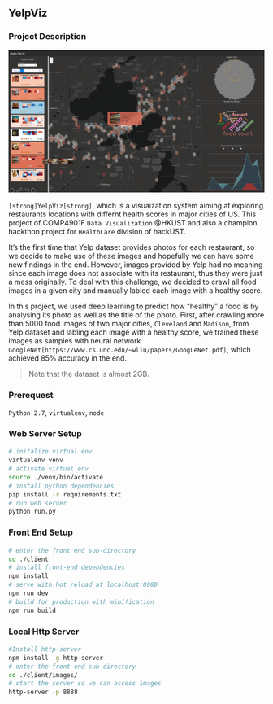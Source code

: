 ﻿## YelpViz

### Project Description
![Alt text](./client/src/images/SysOverview.png?raw=true "System Overview")

`[strong]YelpViz[strong]`, which is a visuaization system aiming at exploring restaurants locations with differnt health scores in major cities of US. This project of COMP4901F `Data Visualization` @HKUST and also a champion hackthon project for `HealthCare` division of hackUST.

It’s the first time that Yelp dataset provides photos for each restaurant, so we decide to make use of these images and hopefully we can have some new findings in the end. However, images provided by Yelp had no meaning since each image does not associate with its restaurant, thus they were just a mess originally. To deal with this challenge, we decided to crawl all food images in a given city and manually labled each image with a healthy score.

In this project, we used deep learning to predict how “healthy” a food is by analysing its photo as well as the title of the photo. First, after crawling more than 5000 food images of two major cities, `Cleveland` and `Madison`, from Yelp dataset and labling each image with a healthy score, we trained these images as samples with neural network `GoogleNet[https://www.cs.unc.edu/~wliu/papers/GoogLeNet.pdf]`, which achieved 85% accuracy in the end.

> Note that the dataset is almost 2GB.

### Prerequest

`Python 2.7`, `virtualenv`, `node`

### Web Server Setup

``` bash
# initalize virtual env
virtualenv venv
# activate virtual env
source ./venv/bin/activate
# install python dependencies
pip install -r requirements.txt
# run web server
python run.py
```

### Front End Setup
``` bash
# enter the front end sub-directory
cd ./client
# install front-end dependencies
npm install
# serve with hot reload at localhost:8080
npm run dev
# build for production with minification
npm run build
```

### Local Http Server
``` bash
#Install http-server
npm install -g http-server
# enter the front end sub-directory
cd ./client/images/
# start the server so we can access images
http-server -p 8888
```